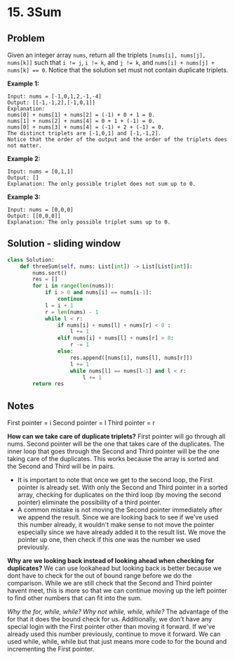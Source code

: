 # 15. 3Sum

## Problem

Given an integer array `nums`, return all the triplets `[nums[i], nums[j], nums[k]]` such that `i != j`, `i != k`, and `j != k`, and `nums[i] + nums[j] + nums[k] == 0`. Notice that the solution set must not contain duplicate triplets.

**Example 1:**
```
Input: nums = [-1,0,1,2,-1,-4]
Output: [[-1,-1,2],[-1,0,1]]
Explanation: 
nums[0] + nums[1] + nums[2] = (-1) + 0 + 1 = 0.
nums[1] + nums[2] + nums[4] = 0 + 1 + (-1) = 0.
nums[0] + nums[3] + nums[4] = (-1) + 2 + (-1) = 0.
The distinct triplets are [-1,0,1] and [-1,-1,2].
Notice that the order of the output and the order of the triplets does not matter.
```

**Example 2:**
```
Input: nums = [0,1,1]
Output: []
Explanation: The only possible triplet does not sum up to 0.
```

**Example 3:**
```
Input: nums = [0,0,0]
Output: [[0,0,0]]
Explanation: The only possible triplet sums up to 0.
```

## Solution - sliding window
```python
class Solution:
    def threeSum(self, nums: List[int]) -> List[List[int]]:
        nums.sort()
        res = []
        for i in range(len(nums)):
            if i > 0 and nums[i] == nums[i-1]:
                continue
            l = i + 1
            r = len(nums) - 1
            while l < r:
                if nums[i] + nums[l] + nums[r] < 0 :
                    l += 1
                elif nums[i] + nums[l] + nums[r] > 0:
                    r -= 1
                else:
                    res.append([nums[i], nums[l], nums[r]])    
                    l += 1
                    while nums[l] == nums[l-1] and l < r:
                        l += 1
        return res
```

## Notes
First pointer = i
Second pointer = l
Third pointer = r

**How can we take care of duplicate triplets?**
First pointer will go through all nums. Second pointer will be the one that takes care of the duplicates. The inner loop that goes through the Second and Third pointer will be the one taking care of the duplicates. This works because the array is sorted and the Second and Third will be in pairs. 
- It is important to note that once we get to the second loop, the First pointer is already set. With only the Second and Third pointer in a sorted array, checking for duplicates on the third loop (by moving the second pointer) eliminate the possibility of a third pointer.
- A common mistake is not moving the Second pointer immediately after we append the result. Since we are looking back to see if we've used this number already, it wouldn't make sense to not move the pointer especially since we have already added it to the result list. We move the pointer up one, then check if this one was the number we used previously.

**Why are we looking back instead of looking ahead when checking for duplicates?**
We can use lookahead but looking back is better because we dont have to check for the out of bound range before we do the comparison. While we are still check that the Second and Third pointer havent meet, this is more so that we can continue moving up the left pointer to find other numbers that can fit into the sum.

*Why the for, while, while? Why not while, while, while?*
The advantage of the for that it does the bound check for us. Additionally, we don't have any special login with the First pointer other than moving it forward. If we've already used this number previously, continue to move it forward. We can used while, while, while but that just means more code to for the bound and incrementing the First pointer.


